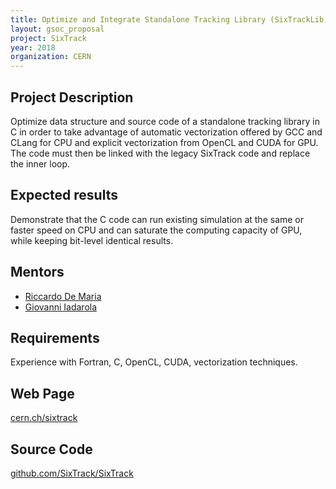 ```yaml
---
title: Optimize and Integrate Standalone Tracking Library (SixTrackLib)
layout: gsoc_proposal
project: SixTrack
year: 2018
organization: CERN
---
```


## Project Description

Optimize data structure and source code of a standalone tracking library in C in
order to take advantage of automatic vectorization offered by GCC and CLang for
CPU and explicit vectorization from OpenCL and CUDA for GPU. The code must then
be linked with the legacy SixTrack code and replace the inner loop.

## Expected results

Demonstrate that the C code can run existing simulation at the same or faster
speed on CPU and can saturate the computing capacity of GPU, while keeping
bit-level identical results.

## Mentors

- [Riccardo De Maria](mailto:Riccardo.De.Maria@cern.ch)
- [Giovanni Iadarola](mailto:giovanni.iadarola@cern.ch)

## Requirements

Experience with Fortran, C, OpenCL, CUDA, vectorization techniques.

## Web Page

[cern.ch/sixtrack](http://cern.ch/sixtrack)

## Source Code

[github.com/SixTrack/SixTrack](http://github.com/SixTrack/SixTrack)
